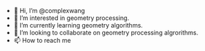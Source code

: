 - 👋 Hi, I’m @complexwang
- 👀 I’m interested in geometry processing.
- 🌱 I’m currently learning geometry algorithms.
- 💞️ I’m looking to collaborate on geometry processing algrorithms.
- 📫 How to reach me 

<!---
complexwang/complexwang is a ✨ special ✨ repository because its `README.md` (this file) appears on your GitHub profile.
You can click the Preview link to take a look at your changes.
--->
